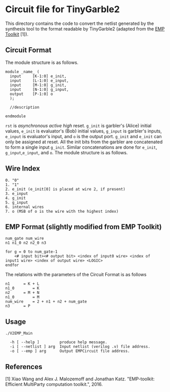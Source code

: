 Circuit file for TinyGarble2
=======
This directory contains the code to convert the netlist generated by the synthesis tool to the format readable by TinyGarble2 (adapted from the [EMP Toolkit](https://github.com/emp-toolkit) [1]).

## Circuit Format
The module structure is as follows. 
```
module _name_ ( 
  input		[K-1:0]	e_init,
  input		[L-1:0]	e_input,
  input		[M-1:0]	g_init,
  input		[N-1:0]	g_input,
  output	[P-1:0]	o
  );
  
  //description
  
endmodule 
```
`rst` is <i>asynchronous active high</i> reset. `g_init` is garbler's (Alice) initial values, `e_init` is evaluator's 
(Bob) initial values, `g_input` is garbler's inputs, `e_input` is evaluator's input, and `o` is the output port. 
`g_init` and `e_init` can only be assigned at reset. 
All the init bits from the garbler are concatenated to form a single input `g_init`. 
Similar concatenations are done for `e_init`, `g_input`,`e_input`, and `o`.
The module structure is as follows.

## Wire Index
```
0. "0"
1. "1"
2. e_init (e_init[0] is placed at wire 2, if present)
3. e_input
4. g_init
5. g_input
6. internal wires
7. o (MSB of o is the wire with the highest index)
```

## EMP Format (slightly modified from EMP Toolkit)
```
num_gate num_wire
n1 n1_0 n2 n2_0 n3

for g = 0 to num_gate-1
	<# input bit><# output bit> <index of input0 wire> <index of input1 wire> <index of output wire> <LOGIC>
endfor
```
The relations with the parameters of the Circuit Format is as follows
```
n1		= K + L
n1_0		= K
n2		= M + N
n1_0		= M
num_wire 	= 2 + n1 + n2 + num_gate
n3 		= P
```

## Usage
```
./V2EMP_Main 

  -h [ --help ]         produce help message.
  -i [ --netlist ] arg  Input netlist (verilog .v) file address.
  -o [ --emp ] arg      Output EMPCircuit file address.

```

## References
[1] Xiao Wang and Alex J. Malozemoff and Jonathan Katz. "EMP-toolkit: Efficient MultiParty computation toolkit.", 2016. 


